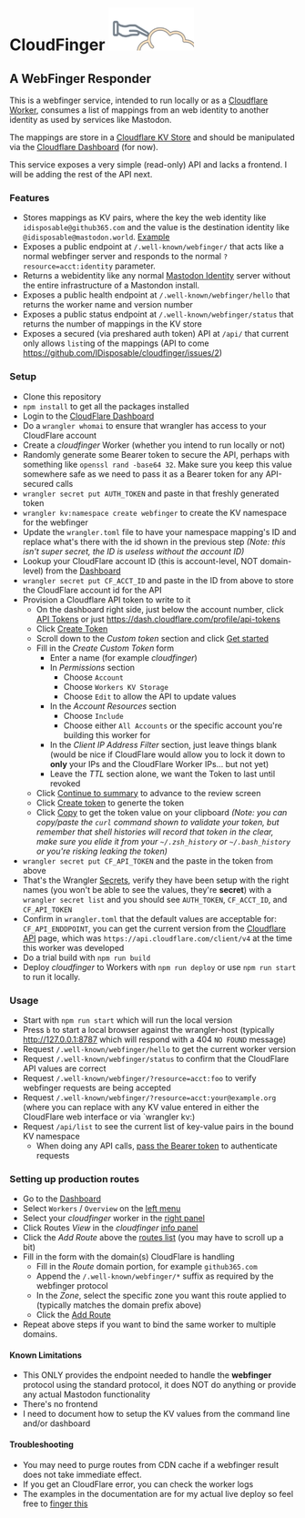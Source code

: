 # CloudFinger <img src='./docs/cloudfinger.svg' title='CloudFinger Logo' width=150px height=75px />

## A WebFinger Responder

This is a webfinger service, intended to run locally or as a [Cloudflare Worker](https://developers.cloudflare.com/workers), consumes a list of mappings from an web identity to another identity as used by services like Mastodon.

The mappings are store in a [Cloudflare KV Store](https://developers.cloudflare.com/workers/runtime-apis/kv/) and should be manipulated via the [Cloudflare Dashboard](https://dash.cloudflare.com) (for now).

This service exposes a very simple (read-only) API and lacks a frontend. I will be adding the rest of the API next.

### Features

- Stores mappings as KV pairs, where the key the web identity like `idisposable@github365.com` and the value is the destination identity like `@idisposable@mastodon.world`. [Example](https://github365.com/.well-known/webfinger/?resource=acct:idisposable@github365.com)
- Exposes a public endpoint at `/.well-known/webfinger/` that acts like a normal webfinger server and responds to the normal `?resource=acct:identity` parameter.
- Returns a webidentity like any normal [Mastodon Identity](https://docs.joinmastodon.org/spec/webfinger/) server without the entire infrastructure of a Mastondon install.
- Exposes a public health endpoint at `/.well-known/webfinger/hello` that returns the worker name and version number
- Exposes a public status endpoint at `/.well-known/webfinger/status` that returns the number of mappings in the KV store
- Exposes a secured (via preshared auth token) API at `/api/` that current only allows `list`ing of the mappings (API to come https://github.com/IDisposable/cloudfinger/issues/2)

### Setup

- Clone this repository
- `npm install` to get all the packages installed
- Login to the [CloudFlare Dashboard](https://dash.cloudflare.com/)
- Do a `wrangler whomai` to ensure that wrangler has access to your CloudFlare account
- Create a _cloudfinger_ Worker (whether you intend to run locally or not)
- Randomly generate some Bearer token to secure the API, perhaps with something like `openssl rand -base64 32`. Make sure you keep this value somewhere safe as we need to pass it as a Bearer token for any API-secured calls
- `wrangler secret put AUTH_TOKEN` and paste in that freshly generated token
- `wrangler kv:namespace create webfinger` to create the KV namespace for the webfinger
- Update the `wrangler.toml` file to have your namespace mapping's ID and replace what's there with the id shown in the previous step _(Note: this isn't super secret, the ID is useless without the account ID)_
- Lookup your CloudFlare account ID (this is account-level, NOT domain-level) from the [Dashboard](./docs/account.png)
- `wrangler secret put CF_ACCT_ID` and paste in the ID from above to store the CloudFlare account id for the API
- Provision a Cloudflare API token to write to it
  - On the dashboard right side, just below the account number, click [API Tokens](./docs/api-tokens-1.png) or just <https://dash.cloudflare.com/profile/api-tokens>
  - Click [Create Token](./docs/api-tokens-2.png)
  - Scroll down to the _Custom token_ section and click [Get started](./docs/api-tokens-3.png)
  - Fill in the _Create Custom Token_ form
    - Enter a name (for example _cloudfinger_)
    - In _Permissions_ section
      - Choose `Account`
      - Choose `Workers KV Storage`
      - Choose `Edit` to allow the API to update values
    - In the _Account Resources_ section
      - Choose `Include`
      - Choose either `All Accounts` or the specific account you're building this worker for
    - In the _Client IP Address Filter_ section, just leave things blank (would be nice if CloudFlare would allow you to lock it down to **only** your IPs and the CloudFlare Worker IPs... but not yet)
    - Leave the _TTL_ section alone, we want the Token to last until revoked
  - Click [Continue to summary](./docs/api-tokens-4.png) to advance to the review screen
  - Click [Create token](./docs/api-tokens-5.png) to generte the token
  - Click [Copy](./docs/api-tokens-6.png) to get the token value on your clipboard _(Note: you can copy/paste the `curl` command shown to validate your token, but remember that shell histories will record that token in the clear, make sure you elide it from your `~/.zsh_history` or `~/.bash_history` or you're risking leaking the token)_
- `wrangler secret put CF_API_TOKEN` and the paste in the token from above
- That's the Wrangler [Secrets](https://developers.cloudflare.com/workers/wrangler/commands/#secret), verify they have been setup with the right names (you won't be able to see the values, they're **secret**) with a `wrangler secret list` and you should see `AUTH_TOKEN`, `CF_ACCT_ID`, and `CF_API_TOKEN`
- Confirm in `wrangler.toml` that the default values are acceptable for: `CF_API_ENDDPOINT`, you can get the current version from the [Cloudflare API](https://developers.cloudflare.com/api) page, which was `https://api.cloudflare.com/client/v4` at the time this worker was developed
- Do a trial build with `npm run build`
- Deploy _cloudfinger_ to Workers with `npm run deploy` or use `npm run start`
  to run it locally.

### Usage

- Start with `npm run start` which will run the local version
- Press `b` to start a local browser against the wrangler-host (typically <http://127.0.0.1:8787> which will respond with a 404 `NO FOUND` message)
- Request `/.well-known/webfinger/hello` to get the current worker version
- Request `/.well-known/webfinger/status` to confirm that the CloudFlare API values are correct
- Request `/.well-known/webfinger/?resource=acct:foo` to verify webfinger requests are being accepted
- Request `/.well-known/webfinger/?resource=acct:your@example.org` (where you can replace with any KV value entered in either the CloudFlare web interface or via `wrangler kv:)
- Request `/api/list` to see the current list of key-value pairs in the bound KV namespace
  - When doing any API calls, [pass the Bearer token](./docs/api-sample.png) to authenticate requests

### Setting up production routes

- Go to the [Dashboard](https://dash.cloudflare.com/)
- Select `Workers` / `Overview` on the [left menu](./docs/routes-1.png)
- Select your _cloudfinger_ worker in the [right panel](./docs/routes-2.png)
- Click Routes _View_ in the _cloudfinger_ [info panel](./docs/routes-3.png)
- Click the _Add Route_ above the [routes list](./docs/routes-4.png) (you may have to scroll up a bit)
- Fill in the form with the domain(s) CloudFlare is handling
  - Fill in the _Route_ domain portion, for example `github365.com`
  - Append the `/.well-known/webfinger/*` suffix as required by the webfinger protocol
  - In the _Zone_, select the specific zone you want this route applied to (typically matches the domain prefix above)
  - Click the [Add Route](./docs/routes-5.png)
- Repeat above steps if you want to bind the same worker to multiple domains.

#### Known Limitations

- This ONLY provides the endpoint needed to handle the **webfinger** protocol using the standard protocol, it does NOT do anything or provide any actual Mastodon functionality
- There's no frontend
- I need to document how to setup the KV values from the command line and/or dashboard

#### Troubleshooting

- You may need to purge routes from CDN cache if a webfinger result does not take immediate effect.
- If you get an CloudFlare error, you can check the worker logs
- The examples in the documentation are for my actual live deploy so feel free to [finger this](https://github365.com/.well-known/webfinger/?resource=acct:idisposable@github365.com)
